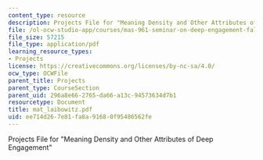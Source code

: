 ```yaml
---
content_type: resource
description: Projects File for "Meaning Density and Other Attributes of Deep Engagement"
file: /ol-ocw-studio-app/courses/mas-961-seminar-on-deep-engagement-fall-2004/ee714d267e81fa8a91680f95486562fe_mat_laibowitz.pdf
file_size: 57215
file_type: application/pdf
learning_resource_types:
- Projects
license: https://creativecommons.org/licenses/by-nc-sa/4.0/
ocw_type: OCWFile
parent_title: Projects
parent_type: CourseSection
parent_uid: 296a8e66-2765-da66-a13c-94573634d7b1
resourcetype: Document
title: mat_laibowitz.pdf
uid: ee714d26-7e81-fa8a-9168-0f95486562fe
---
```

Projects File for "Meaning Density and Other Attributes of Deep Engagement"